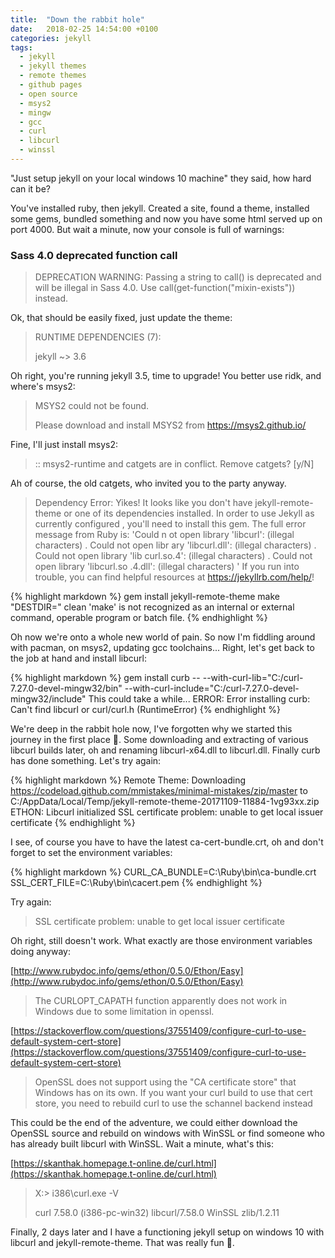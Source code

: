 ```yaml
---
title:  "Down the rabbit hole"
date:   2018-02-25 14:54:00 +0100
categories: jekyll
tags: 
  - jekyll
  - jekyll themes
  - remote themes
  - github pages
  - open source
  - msys2
  - mingw
  - gcc
  - curl
  - libcurl
  - winssl
---
```

"Just setup jekyll on your local windows 10 machine" they said, how hard can it be?

You've installed ruby, then jekyll. Created a site, found a theme, installed some gems, bundled something and now you have some html served up on port 4000. But wait a minute, now your console is full of warnings:

### Sass 4.0 deprecated function call

> DEPRECATION WARNING: Passing a string to call() is deprecated and will be illegal in Sass 4.0. Use call(get-function("mixin-exists")) instead.

Ok, that should be easily fixed, just update the theme:

> RUNTIME DEPENDENCIES (7):
> 
> jekyll ~> 3.6

Oh right, you're running jekyll 3.5, time to upgrade! You better use ridk, and where's msys2:

> MSYS2 could not be found.
> 
> Please download and install MSYS2 from https://msys2.github.io/

Fine, I'll just install msys2:

> :: msys2-runtime and catgets are in conflict. Remove catgets? [y/N]

Ah of course, the old catgets, who invited you to the party anyway.

> Dependency Error: Yikes! It looks like you don't have jekyll-remote-theme or one of its dependencies installed. In order to use Jekyll as currently configured , you'll need to install this gem. The full error message from Ruby is: 'Could n ot open library 'libcurl': (illegal characters) . Could not open libr ary 'libcurl.dll': (illegal characters) . Could not open library 'lib curl.so.4': (illegal characters) . Could not open library 'libcurl.so .4.dll': (illegal characters) ' If you run into trouble, you can find helpful resources at https://jekyllrb.com/help/!

{% highlight markdown %}
gem install jekyll-remote-theme
make "DESTDIR=" clean
'make' is not recognized as an internal or external command, operable program or batch file.
{% endhighlight %}

Oh now we're onto a whole new world of pain. So now I'm fiddling around with pacman, on msys2, updating gcc toolchains... Right, let's get back to the job at hand and install libcurl:

{% highlight markdown %}
gem install curb -- --with-curl-lib="C:/curl-7.27.0-devel-mingw32/bin" --with-curl-include="C:/curl-7.27.0-devel-mingw32/include"
This could take a while...
ERROR: Error installing curb:
Can't find libcurl or curl/curl.h (RuntimeError)
{% endhighlight %}

We're deep in the rabbit hole now, I've forgotten why we started this journey in the first place 🤔. Some downloading and extracting of various libcurl builds later, oh and renaming libcurl-x64.dll to libcurl.dll. Finally curb has done something. Let's try again:

{% highlight markdown %}
Remote Theme: Downloading https://codeload.github.com/mmistakes/minimal-mistakes/zip/master to C:/AppData/Local/Temp/jekyll-remote-theme-20171109-11884-1vg93xx.zip
ETHON: Libcurl initialized
SSL certificate problem: unable to get local issuer certificate
{% endhighlight %}

I see, of course you have to have the latest ca-cert-bundle.crt, oh and don't forget to set the environment variables:

{% highlight markdown %}
CURL_CA_BUNDLE=C:\Ruby\bin\ca-bundle.crt
SSL_CERT_FILE=C:\Ruby\bin\cacert.pem
{% endhighlight %}

Try again:

> SSL certificate problem: unable to get local issuer certificate

Oh right, still doesn't work. What exactly are those environment variables doing anyway:

[http://www.rubydoc.info/gems/ethon/0.5.0/Ethon/Easy](http://www.rubydoc.info/gems/ethon/0.5.0/Ethon/Easy)
> The CURLOPT_CAPATH function apparently does not work in Windows due to some limitation in openssl.

[https://stackoverflow.com/questions/37551409/configure-curl-to-use-default-system-cert-store](https://stackoverflow.com/questions/37551409/configure-curl-to-use-default-system-cert-store)
> OpenSSL does not support using the "CA certificate store" that Windows has on its own. If you want your curl build to use that cert store, you need to rebuild curl to use the schannel backend instead

This could be the end of the adventure, we could either download the OpenSSL source and rebuild on windows with WinSSL or find someone who has already built libcurl with WinSSL. Wait a minute, what's this:

[https://skanthak.homepage.t-online.de/curl.html](https://skanthak.homepage.t-online.de/curl.html)
> X:\> i386\curl.exe -V
> 
> curl 7.58.0 (i386-pc-win32) libcurl/7.58.0 WinSSL zlib/1.2.11

Finally, 2 days later and I have a functioning jekyll setup on windows 10 with libcurl and jekyll-remote-theme. That was really fun 🤮. 